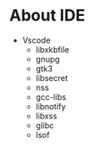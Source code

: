 # About IDE

* Vscode
    * libxkbfile
    * gnupg
    * gtk3
    * libsecret
    * nss
    * gcc-libs
    * libnotify
    * libxss
    * glibc
    * lsof